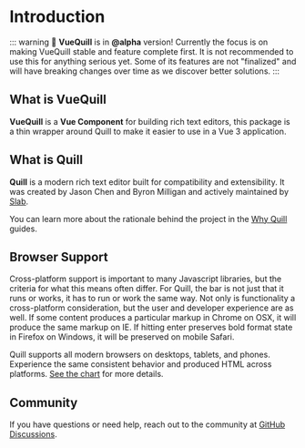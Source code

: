 # Introduction

<div class="replaceable-area">

::: warning
🚀 **VueQuill** is in **@alpha** version! Currently the focus is on making VueQuill stable and feature complete first. It is not recommended to use this for anything serious yet. Some of its features are not "finalized" and will have breaking changes over time as we discover better solutions.
:::

</div>

## What is VueQuill

**VueQuill** is a **Vue Component** for building rich text editors, this package is a thin wrapper around Quill to make it easier to use in a Vue 3 application.

## What is Quill

**Quill** is a modern rich text editor built for compatibility and extensibility. It was created by Jason Chen and Byron Milligan and actively maintained by [Slab](https://slab.com/).

You can learn more about the rationale behind the project in the [Why Quill](https://quilljs.com/guides/why-quill/) guides.

## Browser Support

Cross-platform support is important to many Javascript libraries, but the criteria for what this means often differ. For Quill, the bar is not just that it runs or works, it has to run or work the same way. Not only is functionality a cross-platform consideration, but the user and developer experience are as well. If some content produces a particular markup in Chrome on OSX, it will produce the same markup on IE. If hitting enter preserves bold format state in Firefox on Windows, it will be preserved on mobile Safari.

Quill supports all modern browsers on desktops, tablets, and phones. Experience the same consistent behavior and produced HTML across platforms. [See the chart](https://github.com/quilljs/quill/#readme) for more details.

## Community

If you have questions or need help, reach out to the community at [GitHub Discussions](https://github.com/vueup/vue-quill/discussions).

<!-- TextReplacer used to replace text after component mounted -->
<ClientOnly>
  <TextReplacer 
    container=".replaceable-area"
    pattern="@alpha"
    prefix="@"
    :replacement="latestReleaseVersion"
  ></TextReplacer>
</ClientOnly>

<script setup>
  import { onMounted, ref } from 'vue'
  import TextReplacer from '../../components/TextReplacer.vue'
  import { getLatestReleaseVersion } from '../../utils/github-api.ts'

  const latestReleaseVersion = ref('')
  onMounted(async () => {
    latestReleaseVersion.value = await getLatestReleaseVersion('vueup', 'vue-quill').then(data => data)
  })
</script>

